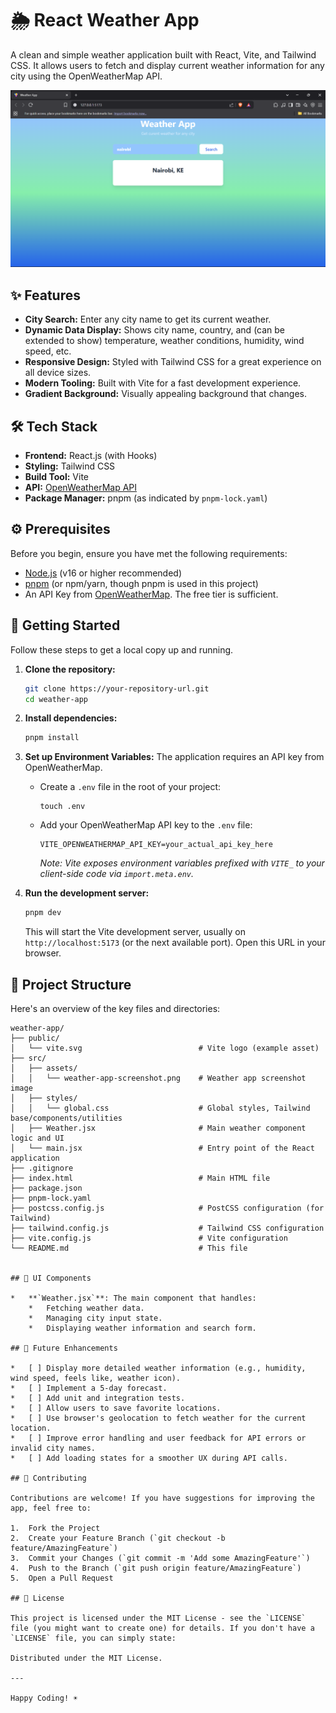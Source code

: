 # 🌦️ React Weather App

A clean and simple weather application built with React, Vite, and Tailwind CSS. It allows users to fetch and display current weather information for any city using the OpenWeatherMap API.

![App Screenshot Placeholder](./src/assets/weather-app-screenshot.png)

## ✨ Features

*   **City Search:** Enter any city name to get its current weather.
*   **Dynamic Data Display:** Shows city name, country, and (can be extended to show) temperature, weather conditions, humidity, wind speed, etc.
*   **Responsive Design:** Styled with Tailwind CSS for a great experience on all device sizes.
*   **Modern Tooling:** Built with Vite for a fast development experience.
*   **Gradient Background:** Visually appealing background that changes.

## 🛠️ Tech Stack

*   **Frontend:** React.js (with Hooks)
*   **Styling:** Tailwind CSS
*   **Build Tool:** Vite
*   **API:** [OpenWeatherMap API](https://openweathermap.org/api)
*   **Package Manager:** pnpm (as indicated by `pnpm-lock.yaml`)

## ⚙️ Prerequisites

Before you begin, ensure you have met the following requirements:

*   [Node.js](https://nodejs.org/) (v16 or higher recommended)
*   [pnpm](https://pnpm.io/installation) (or npm/yarn, though pnpm is used in this project)
*   An API Key from [OpenWeatherMap](https://home.openweathermap.org/users/sign_up). The free tier is sufficient.

## 🚀 Getting Started

Follow these steps to get a local copy up and running.

1.  **Clone the repository:**
    ```bash
    git clone https://your-repository-url.git
    cd weather-app
    ```

2.  **Install dependencies:**
    ```bash
    pnpm install
    ```

3.  **Set up Environment Variables:**
    The application requires an API key from OpenWeatherMap.
    *   Create a `.env` file in the root of your project:
        ```
        touch .env
        ```
    *   Add your OpenWeatherMap API key to the `.env` file:
        ```env
        VITE_OPENWEATHERMAP_API_KEY=your_actual_api_key_here

        ```
        *Note: Vite exposes environment variables prefixed with `VITE_` to your client-side code via `import.meta.env`.*

4.  **Run the development server:**
    ```bash
    pnpm dev
    ```
    This will start the Vite development server, usually on `http://localhost:5173` (or the next available port). Open this URL in your browser.

## 📁 Project Structure

Here's an overview of the key files and directories:

```text
weather-app/
├── public/
│   └── vite.svg                          # Vite logo (example asset)
├── src/
│   ├── assets/
│   │   └── weather-app-screenshot.png    # Weather app screenshot image
│   ├── styles/
│   │   └── global.css                    # Global styles, Tailwind base/components/utilities
│   ├── Weather.jsx                       # Main weather component logic and UI
│   └── main.jsx                          # Entry point of the React application
├── .gitignore
├── index.html                            # Main HTML file
├── package.json
├── pnpm-lock.yaml
├── postcss.config.js                     # PostCSS configuration (for Tailwind)
├── tailwind.config.js                    # Tailwind CSS configuration
├── vite.config.js                        # Vite configuration
└── README.md                             # This file


## 🎨 UI Components

*   **`Weather.jsx`**: The main component that handles:
    *   Fetching weather data.
    *   Managing city input state.
    *   Displaying weather information and search form.

## 🔮 Future Enhancements

*   [ ] Display more detailed weather information (e.g., humidity, wind speed, feels like, weather icon).
*   [ ] Implement a 5-day forecast.
*   [ ] Add unit and integration tests.
*   [ ] Allow users to save favorite locations.
*   [ ] Use browser's geolocation to fetch weather for the current location.
*   [ ] Improve error handling and user feedback for API errors or invalid city names.
*   [ ] Add loading states for a smoother UX during API calls.

## 🤝 Contributing

Contributions are welcome! If you have suggestions for improving the app, feel free to:

1.  Fork the Project
2.  Create your Feature Branch (`git checkout -b feature/AmazingFeature`)
3.  Commit your Changes (`git commit -m 'Add some AmazingFeature'`)
4.  Push to the Branch (`git push origin feature/AmazingFeature`)
5.  Open a Pull Request

## 📝 License

This project is licensed under the MIT License - see the `LICENSE` file (you might want to create one) for details. If you don't have a `LICENSE` file, you can simply state:

Distributed under the MIT License.

---

Happy Coding! ☀️
